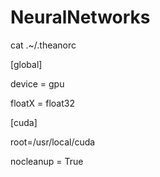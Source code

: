 NeuralNetworks
==============

cat .~/.theanorc

[global]

device = gpu

floatX = float32


[cuda]

root=/usr/local/cuda

nocleanup = True

